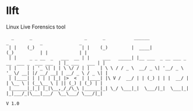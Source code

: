 # llft
Linux Live Forensics tool
```
  _      _                    _      _           ______                       _            _              _ 
 | |    (_)                  | |    (_)         |  ____|                     (_)          | |            | |
 | |     _ _ __  _   ___  __ | |     ___   _____| |__ ___  _ __ ___ _ __  ___ _  ___ ___  | |_ ___   ___ | |
 | |    | | '_ \| | | \ \/ / | |    | \ \ / / _ \  __/ _ \| '__/ _ \ '_ \/ __| |/ __/ __| | __/ _ \ / _ \| |
 | |____| | | | | |_| |>  <  | |____| |\ V /  __/ | | (_) | | |  __/ | | \__ \ | (__\__ \ | || (_) | (_) | |
 |______|_|_| |_|\__,_/_/\_\ |______|_| \_/ \___|_|  \___/|_|  \___|_| |_|___/_|\___|___/  \__\___/ \___/|_|
                                                                                                            V 1.0
```                                                                                                           
                                                                                                            
